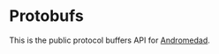 # Protobufs

This is the public protocol buffers API for [Andromedad](https://github.com/andromedaprotocol/andromedad).